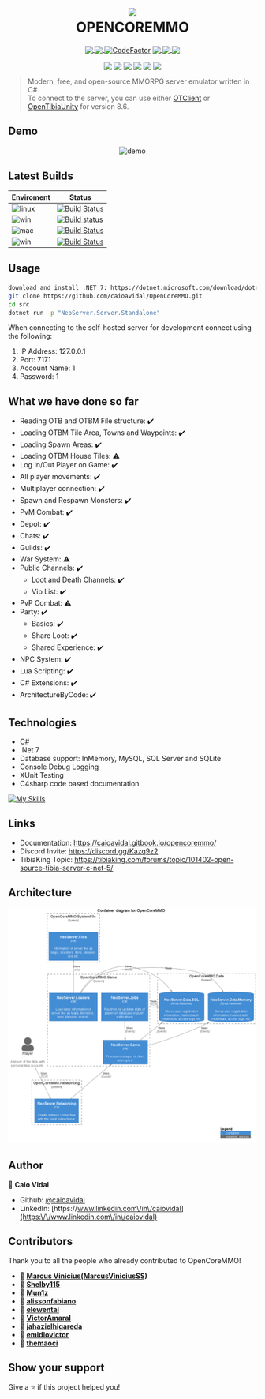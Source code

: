 

<h1 align="center">
  <img align="center" width="120px" src="https://github.com/caioavidal/OpenCoreMMO/blob/develop/ocmsquare.png?raw=true" target="_blank"  />
  <br>
  OPENCOREMMO</h1>
<p align="center">
  <a href="https://ci.appveyor.com/project/caioavidal/opencoremmo">
  <img align="center" src="https://ci.appveyor.com/api/projects/status/973j1ut05o6r8ggg?svg=true" target="_blank"  />
  </a>
  <a href="https://codecov.io/gh/caioavidal/OpenCoreMMO">
  <img align="center" src="https://codecov.io/gh/caioavidal/OpenCoreMMO/branch/develop/graph/badge.svg" />
</a>
<a href="https://www.codefactor.io/repository/github/caioavidal/opencoremmo"><img  align="center"  src="https://www.codefactor.io/repository/github/caioavidal/opencoremmo/badge" alt="CodeFactor" /></a>
<a href="https://discord.gg/Kazq9z2">
  <img align="center" src="https://badgen.net/badge/icon/discord?icon=discord&label" />
</a>
<a href="https://github.com/caioavidal/opencoremmo/stargazers">
  <img align="center" src="https://img.shields.io/github/stars/caioavidal/opencoremmo?label=stargazers&logoColor=yellow&style=social" />
  </a>
  <a href="https://github.com/caioavidal/OpenCoreMMO/blob/develop/LICENSE">
  <img align="center" src="https://badgen.net/github/license/caioavidal/opencoremmo" />
  </a>
</p>

<p align="center">
  <img align="center" src="https://sonarcloud.io/api/project_badges/measure?project=caioavidal_OpenCoreMMO&metric=alert_status" />
  <img align="center" src="https://sonarcloud.io/api/project_badges/measure?project=caioavidal_OpenCoreMMO&metric=sqale_index" />
  <img align="center" src="https://sonarcloud.io/api/project_badges/measure?project=caioavidal_OpenCoreMMO&metric=sqale_rating" />
  <img align="center" src="https://sonarcloud.io/api/project_badges/measure?project=caioavidal_OpenCoreMMO&metric=ncloc" />
  <img align="center" src="https://sonarcloud.io/api/project_badges/measure?project=caioavidal_OpenCoreMMO&metric=code_smells" />
  <img align="center" src="https://sonarcloud.io/api/project_badges/measure?project=caioavidal_OpenCoreMMO&metric=security_rating" />
</p>

> Modern, free, and open-source MMORPG server emulator written in C#.
> <br>To connect to the server, you can use either [OTClient](https://github.com/edubart/otclient) or [OpenTibiaUnity](https://github.com/slavidodo/OpenTibia-Unity) for version 8.6.

## Demo

<p align="center">
  <img width="700" align="center" src="https://github.com/caioavidal/OpenCoreMMO/blob/develop/opencoremmo.gif?raw=true" alt="demo"/>
</p>

## Latest Builds

| Enviroment | Status |
|------------|--------|
|![linux](https://badgen.net/badge/icon/Ubuntu%20Linux%2022.04%20x64?icon=terminal&label&color=orange)|[![Build Status](https://caiovidal.visualstudio.com/OpenCoreMMO/_apis/build/status/caioavidal.OpenCoreMMO%20Ubuntu?branchName=develop)](https://caiovidal.visualstudio.com/OpenCoreMMO/_build/latest?definitionId=3&branchName=develop)|
|![win](https://badgen.net/badge/icon/Windows?icon=windows&label&color=blue)|[![Build status](https://ci.appveyor.com/api/projects/status/973j1ut05o6r8ggg?svg=true)](https://ci.appveyor.com/project/caioavidal/opencoremmo)|
|![mac](https://badgen.net/badge/icon/macOS%20Latest?icon=apple&label&color=purple&list=1)|[![Build Status](https://caiovidal.visualstudio.com/OpenCoreMMO/_apis/build/status/caioavidal.OpenCoreMMO%20MACOS?branchName=develop)](https://caiovidal.visualstudio.com/OpenCoreMMO/_build/latest?definitionId=2&branchName=develop)|
|![win](https://badgen.net/badge/icon/Windows,.NET%207?icon=windows&label&list=1)|[![Build Status](https://caiovidal.visualstudio.com/OpenCoreMMO/_apis/build/status/caioavidal.OpenCoreMMO?branchName=develop)](https://caiovidal.visualstudio.com/OpenCoreMMO/_build/latest?definitionId=1&branchName=develop)        |

## Usage

```sh
download and install .NET 7: https://dotnet.microsoft.com/download/dotnet/7.0
git clone https://github.com/caioavidal/OpenCoreMMO.git
cd src
dotnet run -p "NeoServer.Server.Standalone"
```
When connecting to the self-hosted server for development connect using the following:
1. IP Address: 127.0.0.1
2. Port: 7171
3. Account Name: 1
4. Password: 1

## What we have done so far

- Reading OTB and OTBM File structure: :heavy_check_mark:
- Loading OTBM Tile Area, Towns and Waypoints: :heavy_check_mark:
- Loading Spawn Areas: :heavy_check_mark:
- Loading OTBM House Tiles: :warning:
- Log In/Out Player on Game: :heavy_check_mark:
- All player movements: :heavy_check_mark:
- Multiplayer connection: :heavy_check_mark:
- Spawn and Respawn Monsters: :heavy_check_mark:
- PvM Combat: :heavy_check_mark:
- Depot: :heavy_check_mark:
- Chats: :heavy_check_mark:
- Guilds: :heavy_check_mark:
- War System: :warning:
- Public Channels: :heavy_check_mark:
  - Loot and Death Channels: :heavy_check_mark:
  - Vip List: :heavy_check_mark:
- PvP Combat: :warning:
- Party: :heavy_check_mark:
  - Basics: :heavy_check_mark:
  - Share Loot: :heavy_check_mark:
  - Shared Experience: :heavy_check_mark:
- NPC System: :heavy_check_mark:
- Lua Scripting: :heavy_check_mark:
- C# Extensions: :heavy_check_mark:
- ArchitectureByCode: :heavy_check_mark:

## Technologies

* C#
* .Net 7
* Database support: InMemory, MySQL, SQL Server and SQLite
* Console Debug Logging
* XUnit Testing
* C4sharp code based documentation

 [![My Skills](https://skillicons.dev/icons?i=dotnet,cs,docker,git,postgres,mysql,sqlite)](https://skillicons.dev)

## Links

* Documentation: https://caioavidal.gitbook.io/opencoremmo/
* Discord Invite: https://discord.gg/Kazq9z2
* TibiaKing Topic: https://tibiaking.com/forums/topic/101402-open-source-tibia-server-c-net-5/

## Architecture

![ContainerDiagram](src/NeoServer.Architecture/c4/container-diagram-for-opencoremmo-c4container.png)

## Author

👤 **Caio Vidal**

* Github: [@caioavidal](https://github.com/caioavidal)
* LinkedIn: [https:\/\/www.linkedin.com\/in\/caiovidal](https:\/\/www.linkedin.com\/in\/caiovidal)

## Contributors

Thank you to all the people who already contributed to OpenCoreMMO!

* 👤 **[Marcus Vinicius(MarcusViniciusSS)](https://github.com/MarcusViniciusSS)**
* 👤 **[Shelby115](https://github.com/Shelby115)**
* 👤 **[Mun1z](https://github.com/Mun1z)**
* 👤 **[alissonfabiano](https://github.com/alissonfabiano)**
* 👤 **[elewental](https://github.com/elewental)**
* 👤 **[VictorAmaral](https://github.com/VictorAmaral)**
* 👤 **[jahazielhigareda](https://github.com/jahazielhigareda)**
* 👤 **[emidiovictor](https://github.com/emidiovictor)**
* 👤 **[themaoci](https://github.com/themaoci)**

## Show your support

Give a ⭐️ if this project helped you!
